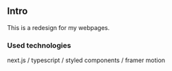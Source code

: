 ## Intro

This is a redesign for my webpages.


### Used technologies

next.js  /  typescript  /  styled components  /  framer motion
